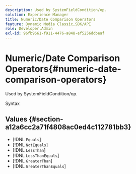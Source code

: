 ```yaml
---
description: Used by SystemFieldCondition/op.
solution: Experience Manager
title: Numeric/Date Comparison Operators
feature: Dynamic Media Classic,SDK/API
role: Developer,Admin
exl-id: 96fb9661-f911-4476-a848-ef5256ddbeaf
---
```

# Numeric/Date Comparison Operators{#numeric-date-comparison-operators}

Used by SystemFieldCondition/op.

 Syntax 

## Values {#section-a12a6cc2a71f4808ac0ed4c112781bb3}

* [!DNL `Equals`] 
* [!DNL `NotEquals`] 
* [!DNL `LessThan`] 
* [!DNL `LessThanEquals`] 
* [!DNL `GreaterThan`] 
* [!DNL `GreaterThanEquals`]
